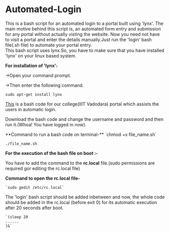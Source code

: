# Automated-Login
This is a bash script for an automated login to a portal built using 'lynx'. The main motive behind this script is, an automated form entry and submission for any portal without actually visting the website.
<enter>  Now you need not have to visit a portal and enter the details manually.Just run the 'login' bash file(.sh file) to automate your portal entry.
<enter>  
<enter>  This bash script uses lynx.So, you have to make sure that you have installed 'lynx' on your linux based system.
<enter>  

<enter>**For installation of 'lynx':**


<enter>->Open your command prompt.


<enter>->Then enter the following command.


<enter>    `sudo apt-get install lynx`
<enter>


<enter>[This](https://github.com/RajuKoushik/Automated-Login/blob/master/iiitv_login.sh) is a bash code for our college(IIIT Vadodara) portal which assists the users in automatic login.
<enter>


<enter>Download the bash code and change the username and password and then run it.(Whoa! You have logged in now).


<enter>
**Command to run a bash code on terminal-**


<enter>
  `chmod +x file_name.sh`
  
  
<enter>  `./file_name.sh`


**For the execution of the bash file on boot :-**

  You have to add the command to the **rc.local** file.(sudo permissions are required gor editing the rc.local file)
    
    
  **Command to open the rc.local file-**
    
    
    `sudo gedit /etc/rc.local`
    
    
The 'login' bash script should be added inbetween and now, the whole code should be added in the rc.local (before exit 0) for its automatic execution after 20 seconds after boot.


    `(sleep 20
    ......
    )&`
  


    
    
    
